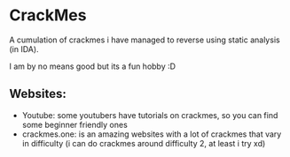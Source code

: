 # CrackMes
A cumulation of crackmes i have managed to reverse using static analysis (in IDA).

I am by no means good but its a fun hobby :D

## Websites:
  - Youtube: some youtubers have tutorials on crackmes, so you can find some beginner friendly ones
  - crackmes.one: is an amazing websites with a lot of crackmes that vary in difficulty (i can do crackmes around difficulty 2, at least i try xd)
